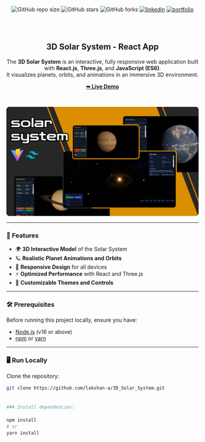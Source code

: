 <div align="center">

![GitHub repo size](https://img.shields.io/github/repo-size/lakshan-a/3D_Solar_System)
![GitHub stars](https://img.shields.io/github/stars/lakshan-a/3D_Solar_System?style=social)
![GitHub forks](https://img.shields.io/github/forks/lakshan-a/3D_Solar_System?style=social)
[![linkedin](https://img.shields.io/badge/linkedin-0A66C2?logo=linkedin)](https://www.linkedin.com/in/lakshan-rashmika-4a7566249/)
[![portfolio](https://img.shields.io/badge/my_portfolio-000?logo=ko-fi)](https://lakshan-a.github.io/New-Portfolio/)

<br />
<br />

<h2 align="center">3D Solar System - React App</h2>

The **3D Solar System** is an interactive, fully responsive web application built with **React.js**, **Three.js**, and **JavaScript (ES6)**.  
It visualizes planets, orbits, and animations in an immersive 3D environment.

<a href="https://github.com/lakshan-a/3d-Solar-System/blob/master/src/assets/images/solar.jpg" target="_blank"><strong>➥ Live Demo</strong></a>

</div>

<br />

![3D Solar System Desktop Demo](src/assets/images/solar.png "Desktop Demo")

---

### 🚀 Features

- 🌍 **3D Interactive Model** of the Solar System  
- 🪐 **Realistic Planet Animations and Orbits**  
- 📱 **Responsive Design** for all devices  
- ⚡ **Optimized Performance** with React and Three.js  
- 🎨 **Customizable Themes and Controls**

---

### 🛠️ Prerequisites

Before running this project locally, ensure you have:

- [Node.js](https://nodejs.org/) (v16 or above)  
- [npm](https://www.npmjs.com/) or [yarn](https://yarnpkg.com/)  

---

### 🖥️ Run Locally

Clone the repository:

```bash
git clone https://github.com/lakshan-a/3D_Solar_System.git


### Install dependencies:

npm install
# or
yarn install
